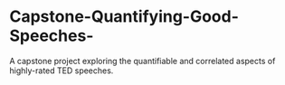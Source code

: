 # Capstone-Quantifying-Good-Speeches-
A capstone project exploring the quantifiable and correlated aspects of highly-rated TED speeches.  
